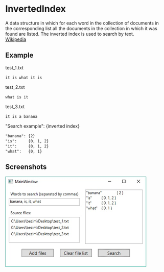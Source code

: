# InvertedIndex

A data structure in which for each word in the collection of documents in the corresponding list all the documents in the collection
in which it was found are listed. The inverted index is used to search by text.<br />
[Wikipedia](https://en.wikipedia.org/wiki/Inverted_index)

## Example
test_1.txt
```
it is what it is
```
test_2.txt
```
what is it
```
test_3.txt
```
it is a banana
```
"Search example": {inverted index}
```
"banana": {2}
"is":     {0, 1, 2}
"it":     {0, 1, 2}
"what":   {0, 1}
```

## Screenshots
![screenshot](screenshots/example.jpg)
